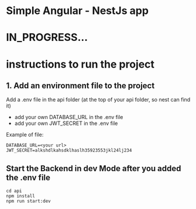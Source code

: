 # Simple Angular - NestJs app
# IN_PROGRESS...
# instructions to run the project 
## 
## 1. Add an environment file to the project
Add a .env file in the api folder (at the top of your api folder, so nest can find it)  
 - add your own DATABASE_URL in the .env file
 - add your own JWT_SECRET in the .env file

Example of file: 

    DATABASE_URL=<your url>  
    JWT_SECRET=alkshdlkahsdklhaslh35923553jkl24lj234


## Start the Backend in dev Mode after you added the .env file
`cd api`  
`npm install`  
`npm run start:dev`  
  
